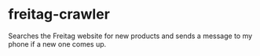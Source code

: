 # freitag-crawler
Searches the Freitag website for new products and sends a message to my phone if a new one comes up.
